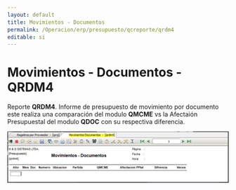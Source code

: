 ```yaml
---
layout: default
title: Movimientos - Documentos
permalink: /Operacion/erp/presupuesto/qcreporte/qrdm4
editable: si
---
```


# Movimientos - Documentos - QRDM4

Reporte **QRDM4**. Informe de presupuesto de movimiento por documento este realiza una comparación del modulo **QMCME** vs la Afectaión Presupuestal del modulo **QDOC** con su respectiva diferencia.  



![](qrdm4_01.png)

